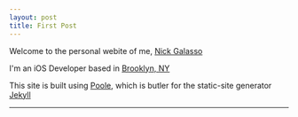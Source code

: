 ```yaml
---
layout: post
title: First Post
---
```


Welcome to the personal webite of me, [Nick Galasso](http://stackoverflow.com/users/1825103/nick)

I'm an iOS Developer based in [Brooklyn, NY](https://www.google.com/maps/place/Brooklyn,+NY/@40.645244,-73.9449975,11z/data=!3m1!4b1!4m2!3m1!1s0x89c24416947c2109:0x82765c7404007886)

This site is built using [Poole](https://github.com/poole/poole), which is butler for the static-site generator [Jekyll](http://jekyllrb.com/)

-----
